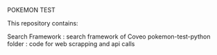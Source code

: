 POKEMON TEST

This repository contains:

Search Framework : search framework of Coveo
pokemon-test-python folder : code for web scrapping and api calls
